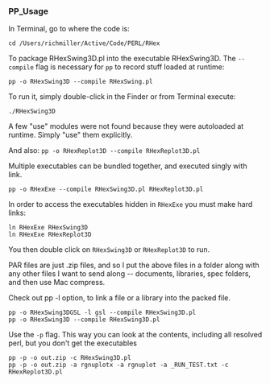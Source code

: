 ### PP_Usage

In Terminal, go to where the code is:

`cd /Users/richmiller/Active/Code/PERL/RHex`

To package RHexSwing3D.pl into the executable RHexSwing3D.  The `--compile` flag is necessary for `pp` to record stuff loaded at runtime:

`pp -o RHexSwing3D --compile RHexSwing.pl`

To run it, simply double-click in the Finder or from Terminal execute:

`./RHexSwing3D`

A few "use" modules were not found because they were autoloaded at runtime.  Simply "use" them explicitly.

And also:
`pp -o RHexReplot3D --compile RHexReplot3D.pl`

Multiple executables can be bundled together, and executed singly with link.

`pp -o RHexExe --compile RHexSwing3D.pl RHexReplot3D.pl`

In order to access the executables hidden in `RHexExe` you must make hard links:

```
ln RHexExe RHexSwing3D
ln RHexExe RHexReplot3D
```
You then double click on `RHexSwing3D` or `RHexReplot3D` to run.

PAR files are just .zip files, and so I put the above files in a folder along with any other files I want to send along -- documents, libraries, spec folders, and then use Mac compress.

Check out pp -l option, to link a file or a library into the packed file.

```
pp -o RHexSwing3DGSL -l gsl --compile RHexSwing3D.pl
pp -o RHexSwing3D --compile RHexSwing3D.pl
```

Use the `-p` flag.  This way you can look at the contents, including all resolved perl, but you don't get the executables

```
pp -p -o out.zip -c RHexSwing3D.pl
pp -p -o out.zip -a rgnuplotx -a rgnuplot -a _RUN_TEST.txt -c RHexReplot3D.pl
```
